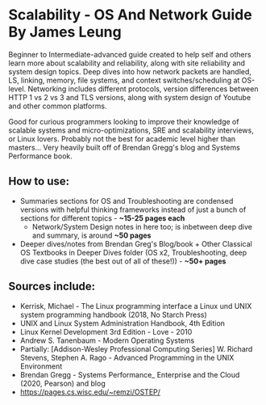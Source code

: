# Scalability - OS And Network Guide By James Leung
Beginner to Intermediate-advanced guide created to help self and others learn more about scalability and reliability, along with site reliability and system design topics.
Deep dives into how network packets are handled, LS, linking, memory, file systems, and context switches/scheduling at OS-level. Networking includes different protocols, version differences between HTTP 1 vs 2 vs 3 and TLS versions, along with system design of Youtube and other common platforms. 

Good for curious programmers looking to improve their knowledge of scalable systems and micro-optimizations, SRE and scalability interviews, or Linux lovers. Probably not the best for academic level higher than masters...
Very heavily built off of Brendan Gregg's blog and Systems Performance book.

## How to use:
* Summaries sections for OS and Troubleshooting are condensed versions with helpful thinking frameworks instead of just a bunch of sections for different topics - **~15-25 pages each**
  * Network/System Design notes in here too; is inbetween deep dive and summary, is around **~50 pages**
* Deeper dives/notes from Brendan Greg's Blog/book + Other Classical OS Textbooks in Deeper Dives folder (OS x2, Troubleshooting, deep dive case studies (the best out of all of these!)) - **~50+ pages**
  
## Sources include:
* Kerrisk, Michael - The Linux programming interface a Linux und UNIX system programming handbook (2018, No Starch Press)
* UNIX and Linux System Administration Handbook, 4th Edition
* Linux Kernel Development 3rd Edition - Love - 2010
* Andrew S. Tanenbaum - Modern Operating Systems
* Partially: [Addison-Wesley Professional Computing Series] W. Richard Stevens, Stephen A. Rago - Advanced Programming in the UNIX Environment 
* Brendan Gregg - Systems Performance_ Enterprise and the Cloud (2020, Pearson) and blog
* https://pages.cs.wisc.edu/~remzi/OSTEP/


